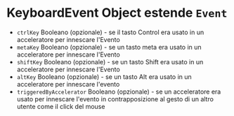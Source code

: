 # KeyboardEvent Object estende `Event`

* `ctrlKey` Booleano (opzionale) - se il tasto Control era usato in un acceleratore per innescare l'Evento
* `metaKey` Booleano (opzionale) - se un tasto meta era usato in un acceleratore per innescare l'Evento
* `shiftKey` Booleano (opzionale) - se un tasto Shift era usato in un acceleratore per innescare l'Evento
* `altKey` Booleano (opzionale) - se un tasto Alt era usato in un acceleratore per innescare l'evento
* `triggeredByAccelerator` Booleano (opzionale) - se un acceleratore era usato per innescare l'evento in contrapposizione al gesto di un altro utente come il click del mouse